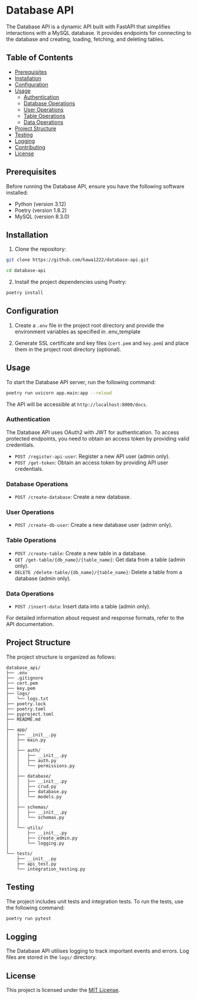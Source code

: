 # Database API

The Database API is a dynamic API built with FastAPI that simplifies interactions with a MySQL database. It provides endpoints for connecting to the database and creating, loading, fetching, and deleting tables.

## Table of Contents

- [Prerequisites](#prerequisites)
- [Installation](#installation)
- [Configuration](#configuration)
- [Usage](#usage)
  - [Authentication](#authentication)
  - [Database Operations](#database-operations)
  - [User Operations](#user-operations)
  - [Table Operations](#table-operations)
  - [Data Operations](#data-operations)
- [Project Structure](#project-structure)
- [Testing](#testing)
- [Logging](#logging)
- [Contributing](#contributing)
- [License](#license)

## Prerequisites

Before running the Database API, ensure you have the following software installed:
- Python (version 3.12)
- Poetry (version 1.8.2)
- MySQL (version 8.3.0)

## Installation

1. Clone the repository:

```bash
git clone https://github.com/hawa1222/database-api.git
```
```bash
cd database-api
```

2. Install the project dependencies using Poetry:

```bash
poetry install
```

## Configuration

1. Create a `.env` file in the project root directory and provide the environment variables as specified in .env_template

2. Generate SSL certificate and key files (`cert.pem` and `key.pem`) and place them in the project root directory (optional).

## Usage

To start the Database API server, run the following command:

```bash
poetry run uvicorn app.main:app --reload
```

The API will be accessible at `http://localhost:8000/docs`.

### Authentication

The Database API uses OAuth2 with JWT for authentication. To access protected endpoints, you need to obtain an access token by providing valid credentials.

- `POST /register-api-user`: Register a new API user (admin only).
- `POST /get-token`: Obtain an access token by providing API user credentials.

### Database Operations

- `POST /create-database`: Create a new database.

### User Operations

- `POST /create-db-user`: Create a new database user (admin only).

### Table Operations

- `POST /create-table`: Create a new table in a database.
- `GET /get-table/{db_name}/{table_name}`: Get data from a table (admin only).
- `DELETE /delete-table/{db_name}/{table_name}`: Delete a table from a database (admin only).

### Data Operations

- `POST /insert-data`: Insert data into a table (admin only).

For detailed information about request and response formats, refer to the API documentation.

## Project Structure

The project structure is organized as follows:

```plaintext
database_api/
├── .env
├── .gitignore
├── cert.pem
├── key.pem
├── logs/
│   └── logs.txt
├── poetry.lock
├── poetry.toml
├── pyproject.toml
├── README.md
│
├── app/
│   ├── __init__.py
│   ├── main.py
│   │
│   ├── auth/
│   │   ├── __init__.py
│   │   ├── auth.py
│   │   └── permissions.py
│   │
│   ├── database/
│   │   ├── __init__.py
│   │   ├── crud.py
│   │   ├── database.py
│   │   └── models.py
│   │
│   ├── schemas/
│   │   ├── __init__.py
│   │   └── schemas.py
│   │
│   └── utils/
│       ├── __init__.py
│       ├── create_admin.py
│       └── logging.py
│
└── tests/
    ├── __init__.py
    ├── api_test.py
    └── integration_testing.py
```

## Testing

The project includes unit tests and integration tests. To run the tests, use the following command:

```bash
poetry run pytest
```

## Logging

The Database API utilises logging to track important events and errors. Log files are stored in the `logs/` directory.

## License

This project is licensed under the [MIT License](LICENSE).